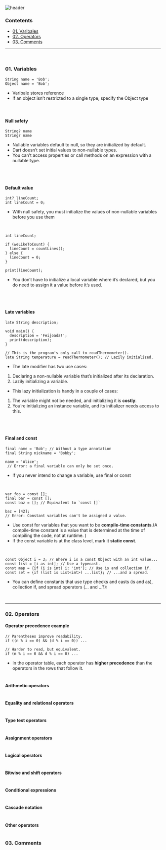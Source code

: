 

![header](https://capsule-render.vercel.app/api?type=waving&color=timeGradient&height=300&section=header&fontSize=35&text=Reading%20Dart%20Documentation&animation=fadeIn&fontAlignY=42&fontAlign=33)

### Contetents

- [01. Varibales ](#01-Variables)<br/>
- [02. Operators ](#0-Operators)<br/>
- [03. Comments ](#03-Comments)<br/>

---
<br/>

### 01. Variables 



```
String name = 'Bob';
Object name = 'Bob';
```
- Varibale stores reference
- If an object isn’t restricted to a single type, specify the Object type
<br/><br/>
#
#### Null safety

```
String? name
String? name
```

- Nullable variables default to null, so they are initialized by default. 
- Dart doesn’t set initial values to non-nullable types. 
- You can’t access properties or call methods on an expression with a nullable type.
<br/>

#

#### Default value 
```
int? lineCount;
int lineCount = 0;
```
- With null safety, you must initialize the values of non-nullable variables before you use them

<br/>

~~~
int lineCount;

if (weLikeToCount) {
  lineCount = countLines();
} else {
  lineCount = 0;
}

print(lineCount);
~~~
- You don’t have to initialize a local variable where it’s declared, but you do need to assign it a value before it’s used.
<br/>

#

#### Late variables 

~~~
late String description;

void main() {
  description = 'Feijoada!';
  print(description);
}
~~~
~~~
// This is the program's only call to readThermometer().
late String temperature = readThermometer(); // Lazily initialized.
~~~
-  The late modifier has two use cases:
1. Declaring a non-nullable variable that’s initialized after its declaration.
2. Lazily initializing a variable.
- This lazy initialization is handy in a couple of cases:
1. The variable might not be needed, and initializing it is **costly**.
2. You’re initializing an instance variable, and its initializer needs access to this.
<br/>

# 

#### Final and const

~~~
final name = 'Bob'; // Without a type annotation
final String nickname = 'Bobby';
~~~
~~~
name = 'Alice';
 // Error: a final variable can only be set once.
~~~
- If you never intend to change a variable, use final or const

<br/>

~~~
var foo = const [];
final bar = const [];
const baz = []; // Equivalent to `const []`
~~~
~~~
baz = [42];
// Error: Constant variables can't be assigned a value.
~~~
- Use const for variables that you want to be **compile-time constants**.(A compile-time constant is a value that is determined at the time of compiling the code, not at runtime. )
-  If the const variable is at the class level, mark it **static const**. 

<br/>

~~~
const Object i = 3; // Where i is a const Object with an int value...
const list = [i as int]; // Use a typecast.
const map = {if (i is int) i: 'int'}; // Use is and collection if.
const set = {if (list is List<int>) ...list}; // ...and a spread.
~~~
- You can define constants that use type checks and casts (is and as), collection if, and spread operators (... and ...?):

<br/>

---

### 02. Operators

#### Operator precedence example

```
// Parentheses improve readability.
if ((n % i == 0) && (d % i == 0)) ...

// Harder to read, but equivalent.
if (n % i == 0 && d % i == 0) ...
```
- In the operator table, each operator has **higher precedence** than the operators in the rows that follow it.

#

#### Arithmetic operators





#

#### Equality and relational operators

#


#### Type test operators

#

#### Assignment operators

#

#### Logical operators

#

#### Bitwise and shift operators

#

#### Conditional expressions

#

#### Cascade notation

#

#### Other operators

#

### 03. Comments




